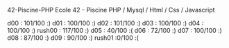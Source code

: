 42-Piscine-PHP
Ecole 42 - Piscine PHP / Mysql / Html / Css / Javascript

d00 : 101/100 :)
d01 : 100/100 :)
d02 : 101/100 :)
d03 : 100/100 :)
d04 : 100/100 :)
rush00 : 117/100 :)
d05 : 40/100 :(
d06 : 72/100 :)
d07 : 100/100 :)
d08 : 87/100 :)
d09 : 90/100 :)
rush01 :0/100 :(
